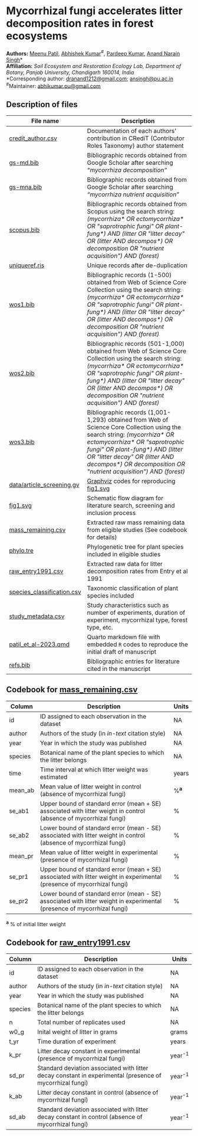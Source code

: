 # Mycorrhizal fungi accelerates litter decomposition rates in forest ecosystems
**Authors:** [Meenu Patil](https://www.researchgate.net/profile/Meenu-Patil), [Abhishek Kumar](https://akumar.netlify.app/)<sup>#</sup>, [Pardeep Kumar](https://www.researchgate.net/profile/Pardeep-Kumar-22), [Anand Narain Singh](https://www.researchgate.net/profile/Anand-Singh-15)*  
**Affiliation:** *Soil Ecosystem and Restoration Ecology Lab, Department of Botany, Panjab University, Chandigarh 160014, India*  
\*Corresponding author: dranand1212@gmail.com; ansingh@pu.ac.in  
<sup>#</sup>Maintainer: abhikumar.pu@gmail.com

## Description of files

| File name	                                                     | Description |  
|----------------------------------------------------------------|-------------|
| [credit_author.csv](/credit_author.csv)                        | Documentation of each authors' contribution in CRediT (Contributor Roles Taxonomy) author statement |
| [gs-md.bib](/data/bib/gs-md.bib)                               | Bibliographic records obtained from Google Scholar after searching *“mycorrhiza decomposition”* |  
| [gs-mna.bib](/data/bib/gs-mna.bib)	                         | Bibliographic records obtained from Google Scholar after searching *“mycorrhiza nutrient acquisition”* |
| [scopus.bib](/data/bib/scopus.bib)	                         | Bibliographic records obtained from Scopus using the search string: *(mycorrhiza\* OR ectomycorrhiza\* OR "saprotrophic fungi" OR plant-fung\*) AND (litter OR "litter decay" OR (litter AND decompos\*) OR decomposition OR "nutrient acquisition") AND (forest)* |
| [uniqueref.ris](/data/bib/uniqueref.ris)	                     | Unique records after de-duplication |
| [wos1.bib](/data/bib/wos1.bib)	                             | Bibliographic records (1-500) obtained from Web of Science Core Collection using the search string: *(mycorrhiza\* OR ectomycorrhiza\* OR "saprotrophic fungi" OR plant-fung\*) AND (litter OR "litter decay" OR (litter AND decompos\*) OR decomposition OR "nutrient acquisition") AND (forest)* |
| [wos2.bib](/data/bib/wos2.bib)	                             | Bibliographic records (501-1,000) obtained from Web of Science Core Collection using the search string: *(mycorrhiza\* OR ectomycorrhiza\* OR "saprotrophic fungi" OR plant-fung\*) AND (litter OR "litter decay" OR (litter AND decompos\*) OR decomposition OR "nutrient acquisition") AND (forest)* |
| [wos3.bib](/data/bib/wos3.bib)	                             | Bibliographic records (1,001-1,293) obtained from Web of Science Core Collection using the search string: *(mycorrhiza\* OR ectomycorrhiza\* OR "saprotrophic fungi" OR plant-fung\*) AND (litter OR "litter decay" OR (litter AND decompos\*) OR decomposition OR "nutrient acquisition") AND (forest)* |
| [data/article_screening.gv](/data/article_screening.gv)        | [Graphviz](https://graphviz.org/) codes for reproducing [fig1.svg](/data/fig1.svg) |
| [fig1.svg](/data/fig1.svg)                                     | Schematic flow diagram for literature search, screening and inclusion process |
| [mass_remaining.csv](/data/mass_remaining.csv)                 | Extracted raw mass remaining data from eligible studies (See codebook for details) |
| [phylo.tre](/data/phylo.tre)                                   | Phylogenetic tree for plant species included in eligible studies |
| [raw_entry1991.csv](/data/raw_entry1991.csv)                   | Extracted raw data for litter decomposition rates from Entry et al 1991 | 
| [species_classification.csv](/data/species_classification.csv) | Taxonomic classification of plant species included |
| [study_metadata.csv](/data/study_metadata.csv)                 | Study characteristics such as number of experiments, duration of experiment, mycorrhizal type, forest type, etc. |
| [patil_et_al-2023.qmd](/patil_et_al-2023.qmd)	                 | Quarto markdown file with embedded `R` codes to reproduce the initial draft of manuscript |
| [refs.bib](/refs.bib)                                          | Bibliographic entries for literature cited in the manuscript |

## Codebook for [mass_remaining.csv](/data/mass_remaining.csv)

| Column  | Description | Units  |
|---------|-------------|--------|
| id      | ID assigned to each observation in the dataset | NA |
| author  | Authors of the study (in *in-text* citation style) | NA |
| year    | Year in which the study was published | NA |
| species | Botanical name of the plant species to which the litter belongs | NA |
| time    | Time interval at which litter weight was estimated | years |
| mean_ab | Mean value of litter weight in control (absence of mycorrhizal fungi) | %<sup>**a**</sup> |
| se_ab1  | Upper bound of standard error (mean + SE) associated with litter weight in control (absence of mycorrhizal fungi) | % |
| se_ab2  | Lower bound of standard error (mean - SE) associated with litter weight in control (absence of mycorrhizal fungi) | % |
| mean_pr | Mean value of litter weight in experimental (presence of mycorrhizal fungi) | % |
| se_pr1  | Upper bound of standard error (mean + SE) associated with litter weight in experimental (presence of mycorrhizal fungi) | % |
| se_pr2  | Lower bound of standard error (mean - SE) associated with litter weight in experimental (presence of mycorrhizal fungi) | % |

<sup>**a**</sup> % of initial litter weight

## Codebook for [raw_entry1991.csv](/data/raw_entry1991.csv)

| Column  | Description | Units  |
|---------|-------------|--------|
| id      | ID assigned to each observation in the dataset | NA |
| author  | Authors of the study (in *in-text* citation style) | NA |
| year    | Year in which the study was published | NA |
| species | Botanical name of the plant species to which the litter belongs | NA |
| n       | Total number of replicates used | NA |
| w0_g    | Inital weight of litter in grams | grams |
| t_yr    | Time duration of experiment | years |
| k_pr    | Litter decay constant in experimental (presence of mycorrhizal fungi) | year<sup>-1</sup> |
| sd_pr   | Standard deviation associated with litter decay constant in experimental (presence of mycorrhizal fungi) | year<sup>-1</sup> |
| k_ab    | Litter decay constant in control (absence of mycorrhizal fungi) | year<sup>-1</sup> |
| sd_ab   | Standard deviation associated with litter decay constant in control (absence of mycorrhizal fungi) | year<sup>-1</sup> |

